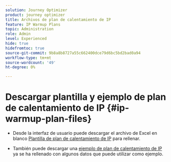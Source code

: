 ```yaml
---
solution: Journey Optimizer
product: journey optimizer
title: Archivos de plan de calentamiento de IP
feature: IP Warmup Plans
topic: Administration
role: Admin
level: Experienced
hide: true
hidefromtoc: true
source-git-commit: 9b8a8b8727a55c662400dce79d6bc5bd2bad0a94
workflow-type: tm+mt
source-wordcount: '49'
ht-degree: 0%

---
```


# Descargar plantilla y ejemplo de plan de calentamiento de IP {#ip-warmup-plan-files}

<!--
DO NOT MAKE PUBLIC AND DO NOT DELETE
This page is not supposed to be publicly accessible. Its only purpose is to make the referenced IP warmup plan files (template and sample) available from the UI. They should be downloaded from the UI by AJO customers but not from public documentation pages.
-->

* Desde la interfaz de usuario puede descargar el archivo de Excel en blanco [Plantilla de plan de calentamiento de IP](assets/IPWarmupPlan-Template.xlsx) para rellenar.

* También puede descargar una [ejemplo de plan de calentamiento de IP](assets/IPWarmupPlan-Sample.xlsx) ya se ha rellenado con algunos datos que puede utilizar como ejemplo.

